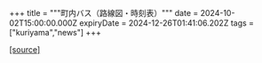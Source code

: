 +++
title = """町内バス（路線図・時刻表）"""
date = 2024-10-02T15:00:00.000Z
expiryDate = 2024-12-26T01:41:06.202Z
tags = ["kuriyama","news"]
+++


[[source]](https://www.town.kuriyama.hokkaido.jp/soshiki/47/29001.html)
